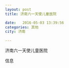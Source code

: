 ```yaml
--- 
layout: post 
title: 济南六一天使儿童医院

date:   2016-05-03 13:39:56 
categories: 其他  
city: 济南
  
--- 
```

   
济南六一天使儿童医院

信息

